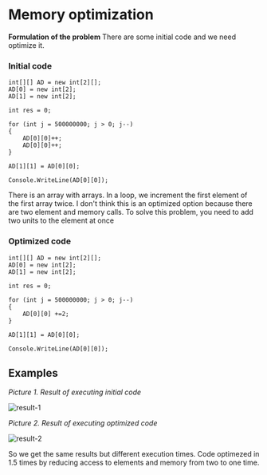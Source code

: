 # Memory optimization

**Formulation of the problem** There are some initial code and we need optimize it.



### **Initial code**


    int[][] AD = new int[2][];
    AD[0] = new int[2];
    AD[1] = new int[2];

    int res = 0;

    for (int j = 500000000; j > 0; j--)
    {
        AD[0][0]++;
        AD[0][0]++;
    }

    AD[1][1] = AD[0][0];

    Console.WriteLine(AD[0][0]);



There is an array with arrays. In a loop, we increment the first element of the first array twice. I don't think this is an optimized option because there are two element and memory calls. To solve this problem, you need to add two units to the element at once




### **Optimized code**

    int[][] AD = new int[2][];
    AD[0] = new int[2];
    AD[1] = new int[2];

    int res = 0;

    for (int j = 500000000; j > 0; j--)
    {
        AD[0][0] +=2;
    }

    AD[1][1] = AD[0][0];

    Console.WriteLine(AD[0][0]);

    

## Examples

*Picture 1. Result of executing initial code*

![result-1](./img/result-1.png)

*Picture 2. Result of executing optimized code*

![result-2](./img/result-2.png)

So we get the same results but different execution times. Code optimezed in 1.5 times by reducing access to elements and memory from two to one time.